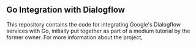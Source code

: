 ## Go Integration with Dialogflow
This repository contains the code for integrating Google's Dialogflow services with Go, initially put together as part of a medium tutorial by the former owner. For more information about the project,
